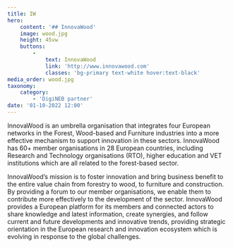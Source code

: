 ```yaml
---
title: IW
hero:
    content: '## InnovaWood'
    image: wood.jpg
    height: 45vw
    buttons:
        -
            text: InnovaWood
            link: 'http://www.innovawood.com'
            classes: 'bg-primary text-white hover:text-black'
media_order: wood.jpg
taxonomy:
    category:
        - 'DigiNEB partner'
date: '01-10-2022 12:00'
---
```


InnovaWood is an umbrella organisation that integrates four European networks in the Forest, Wood-based and Furniture industries into a more effective mechanism to support innovation in these sectors. InnovaWood has 60+ member organisations in 28 European countries, including Research and Technology organisations (RTO), higher education and VET institutions which are all related to the forest-based sector.

InnovaWood’s mission is to foster innovation and bring business benefit to the entire value chain from forestry to wood, to furniture and construction. By providing a forum to our member organisations, we enable them to contribute more effectively to the development of the sector. InnovaWood provides a European platform for its members and connected actors to share knowledge and latest information, create synergies, and follow current and future developments and innovative trends, providing strategic orientation in the European research and innovation ecosystem which is evolving in response to the global challenges.